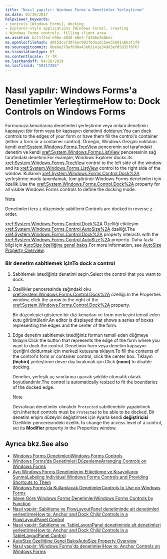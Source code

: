 ```yaml
---
title: "Nasıl yapılır: Windows Forms'a Denetimler Yerleştirme"
ms.date: 03/30/2017
helpviewer_keywords:
- controls [Windows Forms], docking
- Explorer-style applications [Windows Forms], creating
- Windows Forms controls, filling client area
ms.assetid: bc11f2e4-e90a-4830-b0e2-f43b6e2b8bec
ms.openlocfilehash: d015dce7307bec092f6da1dc5ee31691a6baf1f0
ms.sourcegitcommit: 0be8a279af6d8a43e03141e349d3efd5d35f8767
ms.translationtype: HT
ms.contentlocale: tr-TR
ms.lasthandoff: 04/18/2019
ms.locfileid: "59317265"
---
```

# <a name="how-to-dock-controls-on-windows-forms"></a><span data-ttu-id="17e47-102">Nasıl yapılır: Windows Forms'a Denetimler Yerleştirme</span><span class="sxs-lookup"><span data-stu-id="17e47-102">How to: Dock Controls on Windows Forms</span></span>
<span data-ttu-id="17e47-103">Formunuza kenarlarına denetimleri yerleştirme veya onlara denetimin kapsayıcı (bir form veya bir kapsayıcı denetimi) doldurun.</span><span class="sxs-lookup"><span data-stu-id="17e47-103">You can dock controls to the edges of your form or have them fill the control's container (either a form or a container control).</span></span> <span data-ttu-id="17e47-104">Örneğin, Windows Gezgini noktaları kendi <xref:System.Windows.Forms.TreeView> pencerenin sol tarafındaki denetim ve kendi <xref:System.Windows.Forms.ListView> penceresinin sağ tarafındaki denetimi.</span><span class="sxs-lookup"><span data-stu-id="17e47-104">For example, Windows Explorer docks its <xref:System.Windows.Forms.TreeView> control to the left side of the window and its <xref:System.Windows.Forms.ListView> control to the right side of the window.</span></span> <span data-ttu-id="17e47-105">Kullanım <xref:System.Windows.Forms.Control.Dock%2A> yerleştirme modu tanımlamak, tüm görünür Windows Forms denetimleri için özellik.</span><span class="sxs-lookup"><span data-stu-id="17e47-105">Use the <xref:System.Windows.Forms.Control.Dock%2A> property for all visible Windows Forms controls to define the docking mode.</span></span>  
  
> [!NOTE]
>  <span data-ttu-id="17e47-106">Denetimleri ters z düzeninde sabitlenir.</span><span class="sxs-lookup"><span data-stu-id="17e47-106">Controls are docked in reverse z-order.</span></span>  
  
 <span data-ttu-id="17e47-107"><xref:System.Windows.Forms.Control.Dock%2A> Özelliği etkileşim <xref:System.Windows.Forms.Control.AutoSize%2A> özelliği.</span><span class="sxs-lookup"><span data-stu-id="17e47-107">The <xref:System.Windows.Forms.Control.Dock%2A> property interacts with the <xref:System.Windows.Forms.Control.AutoSize%2A> property.</span></span> <span data-ttu-id="17e47-108">Daha fazla bilgi için [AutoSize özelliğine genel bakış](autosize-property-overview.md).</span><span class="sxs-lookup"><span data-stu-id="17e47-108">For more information, see [AutoSize Property Overview](autosize-property-overview.md).</span></span>  
  
### <a name="to-dock-a-control"></a><span data-ttu-id="17e47-109">Bir denetim sabitlemek için</span><span class="sxs-lookup"><span data-stu-id="17e47-109">To dock a control</span></span>  
  
1. <span data-ttu-id="17e47-110">Sabitlemek istediğiniz denetimi seçin.</span><span class="sxs-lookup"><span data-stu-id="17e47-110">Select the control that you want to dock.</span></span>  
  
2. <span data-ttu-id="17e47-111">Özellikler penceresinde sağındaki oku <xref:System.Windows.Forms.Control.Dock%2A> özelliği.</span><span class="sxs-lookup"><span data-stu-id="17e47-111">In the Properties window, click the arrow to the right of the <xref:System.Windows.Forms.Control.Dock%2A> property.</span></span>  
  
     <span data-ttu-id="17e47-112">Bir düzenleyici gösteren bir dizi kenarları ve form merkezini temsil eden kutu görüntülenir.</span><span class="sxs-lookup"><span data-stu-id="17e47-112">An editor is displayed that shows a series of boxes representing the edges and the center of the form.</span></span>  
  
3. <span data-ttu-id="17e47-113">Edge denetim sabitlemek istediğiniz formun temsil eden düğmeye tıklayın.</span><span class="sxs-lookup"><span data-stu-id="17e47-113">Click the button that represents the edge of the form where you want to dock the control.</span></span> <span data-ttu-id="17e47-114">Denetimin form veya denetim kapsayıcı içeriğini doldurmak için merkezi kutusuna tıklayın.</span><span class="sxs-lookup"><span data-stu-id="17e47-114">To fill the contents of the control's form or container control, click the center box.</span></span> <span data-ttu-id="17e47-115">Tıklayın **(hiçbiri)** yerleştirme devre dışı bırakmak için.</span><span class="sxs-lookup"><span data-stu-id="17e47-115">Click **(none)** to disable docking.</span></span>  
  
     <span data-ttu-id="17e47-116">Denetim, yerleşik uç sınırlarına uyacak şekilde otomatik olarak boyutlandırılır.</span><span class="sxs-lookup"><span data-stu-id="17e47-116">The control is automatically resized to fit the boundaries of the docked edge.</span></span>  
  
    > [!NOTE]
    >  <span data-ttu-id="17e47-117">Devralınan denetimler olmalıdır `Protected` sabitlenebilir yapabilmek için.</span><span class="sxs-lookup"><span data-stu-id="17e47-117">Inherited controls must be `Protected` to be able to be docked.</span></span> <span data-ttu-id="17e47-118">Bir denetim erişim düzeyini değiştirmek için Ayarla kendi **değiştiricisi** Özellikler penceresindeki özellik.</span><span class="sxs-lookup"><span data-stu-id="17e47-118">To change the access level of a control, set its **Modifier** property in the Properties window.</span></span>  
  
## <a name="see-also"></a><span data-ttu-id="17e47-119">Ayrıca bkz.</span><span class="sxs-lookup"><span data-stu-id="17e47-119">See also</span></span>

- [<span data-ttu-id="17e47-120">Windows Forms Denetimleri</span><span class="sxs-lookup"><span data-stu-id="17e47-120">Windows Forms Controls</span></span>](index.md)
- [<span data-ttu-id="17e47-121">Windows Forms’da Denetimleri Düzenleme</span><span class="sxs-lookup"><span data-stu-id="17e47-121">Arranging Controls on Windows Forms</span></span>](arranging-controls-on-windows-forms.md)
- [<span data-ttu-id="17e47-122">Ayrı Windows Forms Denetimlerini Etiketleme ve Kısayollarını Sunma</span><span class="sxs-lookup"><span data-stu-id="17e47-122">Labeling Individual Windows Forms Controls and Providing Shortcuts to Them</span></span>](labeling-individual-windows-forms-controls-and-providing-shortcuts-to-them.md)
- [<span data-ttu-id="17e47-123">Windows Forms'da Kullanılacak Denetimler</span><span class="sxs-lookup"><span data-stu-id="17e47-123">Controls to Use on Windows Forms</span></span>](controls-to-use-on-windows-forms.md)
- [<span data-ttu-id="17e47-124">İşleve Göre Windows Forms Denetimleri</span><span class="sxs-lookup"><span data-stu-id="17e47-124">Windows Forms Controls by Function</span></span>](windows-forms-controls-by-function.md)
- [<span data-ttu-id="17e47-125">Nasıl yapılır: Sabitleme ve FlowLayoutPanel denetiminde alt denetimleri yerleştirme</span><span class="sxs-lookup"><span data-stu-id="17e47-125">How to: Anchor and Dock Child Controls in a FlowLayoutPanel Control</span></span>](how-to-anchor-and-dock-child-controls-in-a-flowlayoutpanel-control.md)
- [<span data-ttu-id="17e47-126">Nasıl yapılır: Sabitleme ve TableLayoutPanel denetiminde alt denetimleri yerleştirme</span><span class="sxs-lookup"><span data-stu-id="17e47-126">How to: Anchor and Dock Child Controls in a TableLayoutPanel Control</span></span>](how-to-anchor-and-dock-child-controls-in-a-tablelayoutpanel-control.md)
- [<span data-ttu-id="17e47-127">AutoSize Özelliğine Genel Bakış</span><span class="sxs-lookup"><span data-stu-id="17e47-127">AutoSize Property Overview</span></span>](autosize-property-overview.md)
- [<span data-ttu-id="17e47-128">Nasıl yapılır: Windows Forms'da denetimleri</span><span class="sxs-lookup"><span data-stu-id="17e47-128">How to: Anchor Controls on Windows Forms</span></span>](how-to-anchor-controls-on-windows-forms.md)
